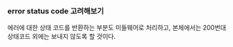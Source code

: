 ### error status code 고려해보기
에러에 대한 상태 코드를 반환하는 부분도 미들웨어로 처리하고, 본체에서는 200번대 상태코드 외에는 보내지 않도록 할 것이다.  
